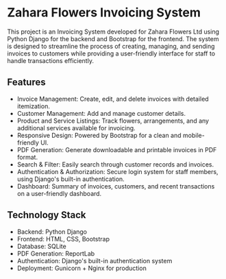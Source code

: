 # Zahara Flowers Invoicing System
This project is an Invoicing System developed for Zahara Flowers Ltd using Python Django for the backend and Bootstrap for the frontend. The system is designed to streamline the process of creating, managing, and sending invoices to customers while providing a user-friendly interface for staff to handle transactions efficiently.

## Features
 - Invoice Management: Create, edit, and delete invoices with detailed itemization.
 - Customer Management: Add and manage customer details.
 - Product and Service Listings: Track flowers, arrangements, and any additional services available for invoicing.
 - Responsive Design: Powered by Bootstrap for a clean and mobile-friendly UI.
 - PDF Generation: Generate downloadable and printable invoices in PDF format.
 - Search & Filter: Easily search through customer records and invoices.
 - Authentication & Authorization: Secure login system for staff members, using Django's built-in authentication.
 - Dashboard: Summary of invoices, customers, and recent transactions on a user-friendly dashboard.

## Technology Stack
 - Backend: Python Django
 - Frontend: HTML, CSS, Bootstrap
 - Database: SQLite 
 - PDF Generation: ReportLab
 - Authentication: Django's built-in authentication system
 - Deployment: Gunicorn + Nginx for production
